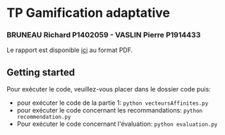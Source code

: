 # TP Gamification adaptative

### BRUNEAU Richard P1402059 - VASLIN Pierre P1914433

Le rapport est disponible [ici](https://github.com/pi-aire/IHM-GamiAdapt/blob/master/RAPPORT.pdf) au format PDF.

## Getting started 

Pour exécuter le code, veuillez-vous placer dans le dossier code puis:
* pour exécuter le code de la partie 1: `python vecteursAffinites.py`
* pour exécuter le code concernant les recommandations: `python recommendation.py`
* Pour exécuter le code concernant l'évaluation: `python evaluation.py`
